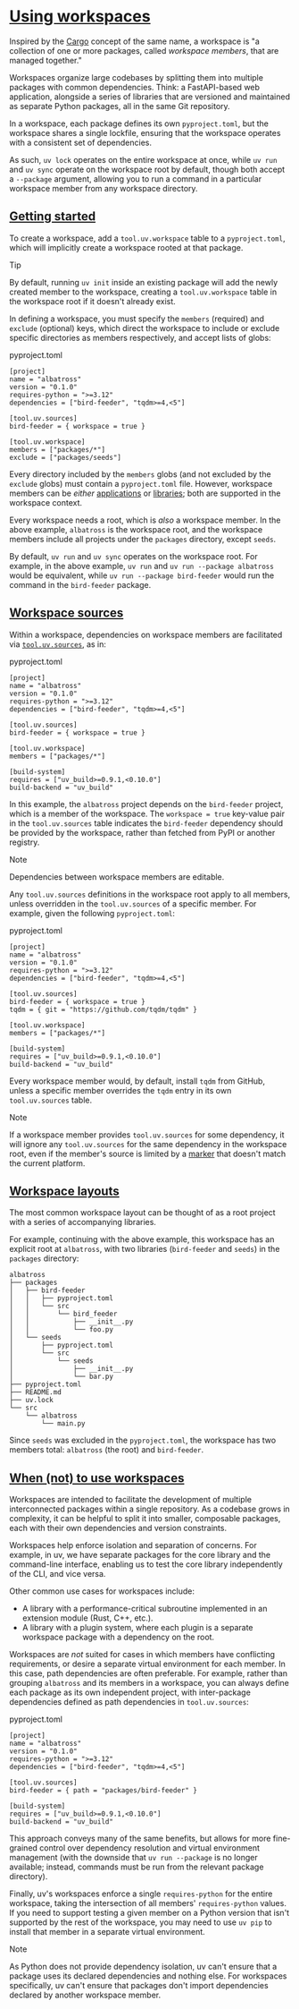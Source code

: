 # [Using workspaces](#using-workspaces)

Inspired by the [Cargo](https://doc.rust-lang.org/cargo/reference/workspaces.html) concept of the same name, a workspace is "a collection of one or more packages, called *workspace members*, that are managed together."

Workspaces organize large codebases by splitting them into multiple packages with common dependencies. Think: a FastAPI-based web application, alongside a series of libraries that are versioned and maintained as separate Python packages, all in the same Git repository.

In a workspace, each package defines its own `pyproject.toml`, but the workspace shares a single lockfile, ensuring that the workspace operates with a consistent set of dependencies.

As such, `uv lock` operates on the entire workspace at once, while `uv run` and `uv sync` operate on the workspace root by default, though both accept a `--package` argument, allowing you to run a command in a particular workspace member from any workspace directory.

## [Getting started](#getting-started)

To create a workspace, add a `tool.uv.workspace` table to a `pyproject.toml`, which will implicitly create a workspace rooted at that package.

Tip

By default, running `uv init` inside an existing package will add the newly created member to the workspace, creating a `tool.uv.workspace` table in the workspace root if it doesn't already exist.

In defining a workspace, you must specify the `members` (required) and `exclude` (optional) keys, which direct the workspace to include or exclude specific directories as members respectively, and accept lists of globs:

pyproject.toml

```
[project]
name = "albatross"
version = "0.1.0"
requires-python = ">=3.12"
dependencies = ["bird-feeder", "tqdm>=4,<5"]

[tool.uv.sources]
bird-feeder = { workspace = true }

[tool.uv.workspace]
members = ["packages/*"]
exclude = ["packages/seeds"]

```

Every directory included by the `members` globs (and not excluded by the `exclude` globs) must contain a `pyproject.toml` file. However, workspace members can be *either* [applications](../init/#applications) or [libraries](../init/#libraries); both are supported in the workspace context.

Every workspace needs a root, which is *also* a workspace member. In the above example, `albatross` is the workspace root, and the workspace members include all projects under the `packages` directory, except `seeds`.

By default, `uv run` and `uv sync` operates on the workspace root. For example, in the above example, `uv run` and `uv run --package albatross` would be equivalent, while `uv run --package bird-feeder` would run the command in the `bird-feeder` package.

## [Workspace sources](#workspace-sources)

Within a workspace, dependencies on workspace members are facilitated via [`tool.uv.sources`](../dependencies/), as in:

pyproject.toml

```
[project]
name = "albatross"
version = "0.1.0"
requires-python = ">=3.12"
dependencies = ["bird-feeder", "tqdm>=4,<5"]

[tool.uv.sources]
bird-feeder = { workspace = true }

[tool.uv.workspace]
members = ["packages/*"]

[build-system]
requires = ["uv_build>=0.9.1,<0.10.0"]
build-backend = "uv_build"

```

In this example, the `albatross` project depends on the `bird-feeder` project, which is a member of the workspace. The `workspace = true` key-value pair in the `tool.uv.sources` table indicates the `bird-feeder` dependency should be provided by the workspace, rather than fetched from PyPI or another registry.

Note

Dependencies between workspace members are editable.

Any `tool.uv.sources` definitions in the workspace root apply to all members, unless overridden in the `tool.uv.sources` of a specific member. For example, given the following `pyproject.toml`:

pyproject.toml

```
[project]
name = "albatross"
version = "0.1.0"
requires-python = ">=3.12"
dependencies = ["bird-feeder", "tqdm>=4,<5"]

[tool.uv.sources]
bird-feeder = { workspace = true }
tqdm = { git = "https://github.com/tqdm/tqdm" }

[tool.uv.workspace]
members = ["packages/*"]

[build-system]
requires = ["uv_build>=0.9.1,<0.10.0"]
build-backend = "uv_build"

```

Every workspace member would, by default, install `tqdm` from GitHub, unless a specific member overrides the `tqdm` entry in its own `tool.uv.sources` table.

Note

If a workspace member provides `tool.uv.sources` for some dependency, it will ignore any `tool.uv.sources` for the same dependency in the workspace root, even if the member's source is limited by a [marker](../dependencies/#platform-specific-sources) that doesn't match the current platform.

## [Workspace layouts](#workspace-layouts)

The most common workspace layout can be thought of as a root project with a series of accompanying libraries.

For example, continuing with the above example, this workspace has an explicit root at `albatross`, with two libraries (`bird-feeder` and `seeds`) in the `packages` directory:

```
albatross
├── packages
│   ├── bird-feeder
│   │   ├── pyproject.toml
│   │   └── src
│   │       └── bird_feeder
│   │           ├── __init__.py
│   │           └── foo.py
│   └── seeds
│       ├── pyproject.toml
│       └── src
│           └── seeds
│               ├── __init__.py
│               └── bar.py
├── pyproject.toml
├── README.md
├── uv.lock
└── src
    └── albatross
        └── main.py

```

Since `seeds` was excluded in the `pyproject.toml`, the workspace has two members total: `albatross` (the root) and `bird-feeder`.

## [When (not) to use workspaces](#when-not-to-use-workspaces)

Workspaces are intended to facilitate the development of multiple interconnected packages within a single repository. As a codebase grows in complexity, it can be helpful to split it into smaller, composable packages, each with their own dependencies and version constraints.

Workspaces help enforce isolation and separation of concerns. For example, in uv, we have separate packages for the core library and the command-line interface, enabling us to test the core library independently of the CLI, and vice versa.

Other common use cases for workspaces include:

- A library with a performance-critical subroutine implemented in an extension module (Rust, C++, etc.).
- A library with a plugin system, where each plugin is a separate workspace package with a dependency on the root.

Workspaces are *not* suited for cases in which members have conflicting requirements, or desire a separate virtual environment for each member. In this case, path dependencies are often preferable. For example, rather than grouping `albatross` and its members in a workspace, you can always define each package as its own independent project, with inter-package dependencies defined as path dependencies in `tool.uv.sources`:

pyproject.toml

```
[project]
name = "albatross"
version = "0.1.0"
requires-python = ">=3.12"
dependencies = ["bird-feeder", "tqdm>=4,<5"]

[tool.uv.sources]
bird-feeder = { path = "packages/bird-feeder" }

[build-system]
requires = ["uv_build>=0.9.1,<0.10.0"]
build-backend = "uv_build"

```

This approach conveys many of the same benefits, but allows for more fine-grained control over dependency resolution and virtual environment management (with the downside that `uv run --package` is no longer available; instead, commands must be run from the relevant package directory).

Finally, uv's workspaces enforce a single `requires-python` for the entire workspace, taking the intersection of all members' `requires-python` values. If you need to support testing a given member on a Python version that isn't supported by the rest of the workspace, you may need to use `uv pip` to install that member in a separate virtual environment.

Note

As Python does not provide dependency isolation, uv can't ensure that a package uses its declared dependencies and nothing else. For workspaces specifically, uv can't ensure that packages don't import dependencies declared by another workspace member.
